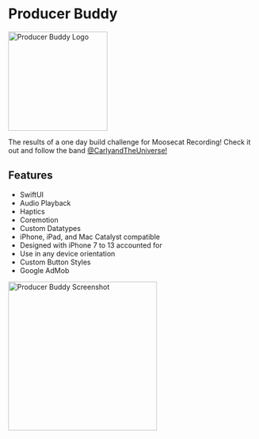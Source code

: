 # Producer Buddy

<img width="200" alt="Producer Buddy Logo" src="https://user-images.githubusercontent.com/20109435/154178234-7e320c6b-3595-477f-aa6f-59873ef560f7.png">

The results of a one day build challenge for Moosecat Recording! Check it out and follow the band [@CarlyandTheUniverse!](https://open.spotify.com/artist/4K5Oety3IR7LcXNBI9I5pd?go=1&sp_cid=832088137704b456efc1b581a55076dd) 

## Features
- SwiftUI
- Audio Playback
- Haptics
- Coremotion
- Custom Datatypes
- iPhone, iPad, and Mac Catalyst compatible
- Designed with iPhone 7 to 13 accounted for
- Use in any device orientation
- Custom Button Styles
- Google AdMob

<img width="300" alt="Producer Buddy Screenshot" src="https://user-images.githubusercontent.com/20109435/154178446-8070c236-9409-4590-a252-8dbcf87529af.PNG">
